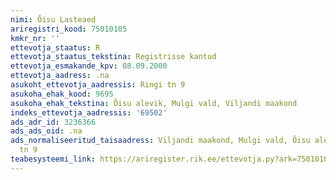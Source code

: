 ```yaml
---
nimi: Õisu Lasteaed
ariregistri_kood: 75010105
kmkr_nr: ''
ettevotja_staatus: R
ettevotja_staatus_tekstina: Registrisse kantud
ettevotja_esmakande_kpv: 08.09.2000
ettevotja_aadress: .na
asukoht_ettevotja_aadressis: Ringi tn 9
asukoha_ehak_kood: 9695
asukoha_ehak_tekstina: Õisu alevik, Mulgi vald, Viljandi maakond
indeks_ettevotja_aadressis: '69502'
ads_adr_id: 3236366
ads_ads_oid: .na
ads_normaliseeritud_taisaadress: Viljandi maakond, Mulgi vald, Õisu alevik, Ringi
  tn 9
teabesysteemi_link: https://ariregister.rik.ee/ettevotja.py?ark=75010105&ref=rekvisiidid
---
```


